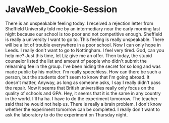 # JavaWeb_Cookie-Session
There is an unspeakable feeling today. I received a rejection letter from Sheffield University told me by an intermediary near the early morning last night because our school is too poor and not competitive enough. Sheffield is really a university I want to go to. This feeling is really unspeakable. There will be a lot of trouble everywhere in a poor school. Now I can only hope in Leeds. I really don't want to go to Nottingham. I feel very tired. God, can you help me? Just this time, let Liz give me an offer. Then today, the stupid counselor listed the list and amount of people who didn't submit the relearning fee in the group. I've been hiding the secret for so long and was made public by his mother. I'm really speechless. How can there be such a person, but the students don't seem to know that I'm going abroad. It doesn't matter, Anyway, as long as someone asks, I say I really didn't pass the repair. Now it seems that British universities really only focus on the quality of schools and GPA. Hey, it seems that it is the same in any country in the world. I'll ha ha. I have to do the experiment tomorrow. The teacher said that he would not help us. There is really a brain problem. I don't know whether the experiment tomorrow can be completed. I really don't want to ask the laboratory to do the experiment on Thursday night.
